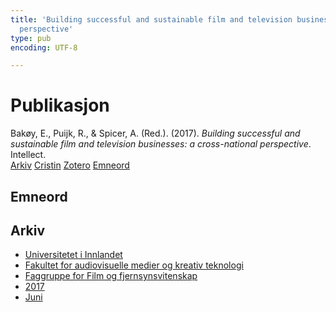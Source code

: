 ```yaml
---
title: 'Building successful and sustainable film and television businesses: a cross-national
  perspective'
type: pub
encoding: UTF-8

---
```

<h1>Publikasjon</h1>
<article id="csl-bib-container-ZERJCY4M" class="csl-bib-container">
  <div class="csl-bib-body"> <div class="csl-entry">Bakøy, E., Puijk, R., &#38; Spicer, A. (Red.). (2017). <i>Building successful and sustainable film and television businesses: a cross-national perspective</i>. Intellect.</div> </div>
  <div class="csl-bib-buttons">
    <a href="#taxonomy-article-ZERJCY4M" alt="archive" class="csl-bib-button">Arkiv</a>
    <a href="https://app.cristin.no/results/show.jsf?id=1478863" alt="Cristin" class="csl-bib-button">Cristin</a>
    <a href="http://zotero.org/groups/5881554/items/ZERJCY4M" alt="Zotero" class="csl-bib-button">Zotero</a>
    <a href="#keywords-article-ZERJCY4M" alt="keywords" class="csl-bib-button">Emneord</a>
  </div>
  <div id="csl-bib-meta-container-ZERJCY4M"></div>
</article>
<div id="csl-bib-meta-ZERJCY4M" class="csl-bib-meta">
  <article id="keywords-article-ZERJCY4M" class="keywords-article">
    <h1>Emneord</h1>
    
  </article>
  <article id="taxonomy-article-ZERJCY4M" class="taxonomy-article">
    <h1>Arkiv</h1>
    <ul>
      <li>
        <a href="/nn/archive/?key=3DCRN523">Universitetet i Innlandet</a>
      </li>
      <li>
        <a href="/nn/archive/?key=8XUDF4FD">Fakultet for audiovisuelle medier og kreativ teknologi</a>
      </li>
      <li>
        <a href="/nn/archive/?key=GP9PM6PG">Faggruppe for Film og fjernsynsvitenskap</a>
      </li>
      <li>
        <a href="/nn/archive/?key=FUSJD299">2017</a>
      </li>
      <li>
        <a href="/nn/archive/?key=G34NANYM">Juni</a>
      </li>
    </ul>
  </article>
</div>

